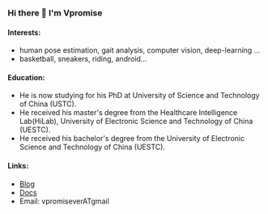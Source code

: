 ### Hi there 👋  I'm Vpromise

#### Interests:

- human pose estimation, gait analysis, computer vision, deep-learning ... 
- basketball, sneakers, riding, android... 

#### Education:

- He is now studying for his PhD at University of Science and Technology of China (USTC).
- He received his master's degree from the Healthcare Intelligence Lab(HiLab), University of Electronic Science and Technology of China (UESTC).
- He received his bachelor's degree from the University of Electronic Science and Technology of China (UESTC).

#### Links:

- [Blog](https://blog.vpromise.fun)
- [Docs](https://docs.vpromise.fun)
- Email: vpromiseverATgmail

<!--
**vpromise/vpromise** is a ✨ _special_ ✨ repository because its `README.md` (this file) appears on your GitHub profile.

Here are some ideas to get you started:

- 🔭 I’m currently working on ...
- 🌱 I’m currently learning ...
- 👯 I’m looking to collaborate on ...
- 🤔 I’m looking for help with ...
- 💬 Ask me about ...
- 📫 How to reach me: ...
- 😄 Pronouns: ...
- ⚡ Fun fact: ...
-->

